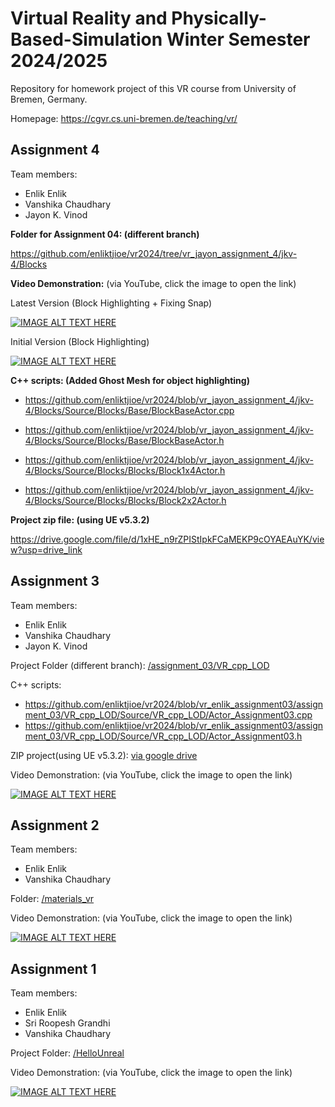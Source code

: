 # Virtual Reality and Physically-Based-Simulation Winter Semester 2024/2025
Repository for homework project of this VR course from University of Bremen, Germany.

Homepage: https://cgvr.cs.uni-bremen.de/teaching/vr/



## Assignment 4

Team members:

- Enlik Enlik
- Vanshika Chaudhary
- Jayon K. Vinod

**Folder for Assignment 04: (different branch)**

https://github.com/enliktjioe/vr2024/tree/vr_jayon_assignment_4/jkv-4/Blocks

**Video Demonstration:** (via YouTube, click the image to open the link)

Latest Version (Block Highlighting + Fixing Snap)

[![IMAGE ALT TEXT HERE](https://img.youtube.com/vi/yuty32KF5RE/0.jpg)](https://www.youtube.com/watch?v=yuty32KF5RE)

Initial Version (Block Highlighting)

[![IMAGE ALT TEXT HERE](https://img.youtube.com/vi/xiaR4d8HGAo/0.jpg)](https://www.youtube.com/watch?v=xiaR4d8HGAo)



**C++ scripts: (Added Ghost Mesh for object highlighting)**

- https://github.com/enliktjioe/vr2024/blob/vr_jayon_assignment_4/jkv-4/Blocks/Source/Blocks/Base/BlockBaseActor.cpp
- https://github.com/enliktjioe/vr2024/blob/vr_jayon_assignment_4/jkv-4/Blocks/Source/Blocks/Base/BlockBaseActor.h

- https://github.com/enliktjioe/vr2024/blob/vr_jayon_assignment_4/jkv-4/Blocks/Source/Blocks/Blocks/Block1x4Actor.h
- https://github.com/enliktjioe/vr2024/blob/vr_jayon_assignment_4/jkv-4/Blocks/Source/Blocks/Blocks/Block2x2Actor.h

**Project zip file: (using UE v5.3.2)**

https://drive.google.com/file/d/1xHE_n9rZPIStIpkFCaMEKP9cOYAEAuYK/view?usp=drive_link



## Assignment 3

Team members:

- Enlik Enlik
- Vanshika Chaudhary
- Jayon K. Vinod

Project Folder (different branch): [/assignment_03/VR_cpp_LOD](https://github.com/enliktjioe/vr2024/tree/vr_enlik_assignment03/assignment_03/VR_cpp_LOD)

C++ scripts:

- https://github.com/enliktjioe/vr2024/blob/vr_enlik_assignment03/assignment_03/VR_cpp_LOD/Source/VR_cpp_LOD/Actor_Assignment03.cpp
- https://github.com/enliktjioe/vr2024/blob/vr_enlik_assignment03/assignment_03/VR_cpp_LOD/Source/VR_cpp_LOD/Actor_Assignment03.h

ZIP project(using UE v5.3.2): [via google drive](https://drive.google.com/file/d/1abGC71QI8izwHMUsNaCK1V7ezDF6RJnd/view?usp=sharing)

Video Demonstration: (via YouTube, click the image to open the link)

[![IMAGE ALT TEXT HERE](https://img.youtube.com/vi/7LreWulJTx4/0.jpg)](https://www.youtube.com/watch?v=7LreWulJTx4)

## Assignment 2

Team members:

- Enlik Enlik
- Vanshika Chaudhary

Folder: [/materials_vr](https://github.com/enliktjioe/vr2024/tree/master/materials_vr)

Video Demonstration: (via YouTube, click the image to open the link)

[![IMAGE ALT TEXT HERE](https://img.youtube.com/vi/_ZNWYdfd5mE/0.jpg)](https://www.youtube.com/watch?v=_ZNWYdfd5mE)



## Assignment 1

Team members:

- Enlik Enlik
- Sri Roopesh Grandhi
- Vanshika Chaudhary

Project Folder: [/HelloUnreal](https://github.com/enliktjioe/vr2024/tree/master/HelloUnreal)

Video Demonstration: (via YouTube, click the image to open the link)

[![IMAGE ALT TEXT HERE](https://img.youtube.com/vi/rkQpSPes450/0.jpg)](https://www.youtube.com/watch?v=rkQpSPes450)

